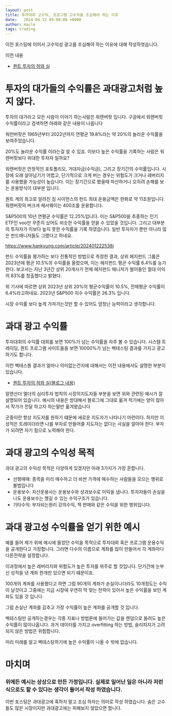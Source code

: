 ```yaml
---
layout: post
title: 투자대회 고수익, 프로그램 고수익을 조심해야 하는 이유
date:   2024-04-12 09:00:00 +0000
author: macle
tags: trading
---
```


이전 포스팅에 이어서 고수익성 광고를 조심해야 하는 이유에 대해 작성하엿습니다.

이전 내용
- [퀀트 투자의 허와 실](https://runon.io/2024/04/09/quant_good_bad/)

# 투자의 대가들의 수익률은 과대광고처럼 높지 않다.

투자의 대가라고 모든 사람이 이야기 하는사람은 워렌버핏 입니다. 구글에서 워렌버핏 수익률이라고 검색하면 아래와 같은 내용이 나옵니다

워런버핏은 1965년부터 2022년까지 연평균 19.8%라는 약 20%의 놀라운 수익률을 보여주었습니다. 

20%도 놀라운 수익률 이라는걸 알 수 있죠. 이보다 높은 수익률을 기록하는 사람은 워렌버핏보다 위대한 투자자 일까요?

워렌버핏은 안정적인 포토폴리오, 거대자금(수익금), 그리고 장기간의 수익률입니다. 시장에 오래 살아남기가 어렵고, 단기적으로 크게 버는 경우는 위험도가 크거나 레버리지를 사용했을 가능성이 높습니다. 이는 장기간으로 봤을때 파산하거나 오히려 손해를 보는 운용방식이 대부분 입니다.

퀀트 계의 최고로 알려진 짐 사이먼스의 펀드 최대 운용금액은 한화로 약 11조원입니다. 워렌버핏의 버크셔 헤서웨이는 400조를 운용합니다.

S&P500의 10년 연평균 수익률은 12.25%입니다. 이는 S&P500을 추종하는 인기 ETF인 voo만 꾸준히 샀어도 비슷한 수익률을 얻을 수 있었을 것입니다. 그리고 대부분의 투자자가 이보다 높지 못한 수익률을 기록 하였습니다. 일반 투자자가 뿐만 아니라 많은 펀드매니저들도 그랬다고 하네요.

https://www.hankyung.com/article/202401222538i

펀드 수익률을 평가하는 보다 전통적인 방법으로 측정한 결과, 상위 헤지펀드 그룹은 2023년에 평균 10.5%의 수익률을 올렸으며, 이는 헤지펀드 평균 수익률 6.4%를 능가한다. 보고서는 지난 3년간 상위 20개사가 전체 헤지펀드 매니저가 벌어들인 절대 이익의 83%를 창출했다고 밝혔다.

위 기사에 따르면 상위 2023년 상위 20%의 평균수익률이  10.5%, 전체평균 수익률이 6.4%라고하네요. 2023년 S&P500 지수 수익률은 26.3% 입니다.

시장 수익률 보다 높게 가져가는것만 할 수 있어도 엄청난 능력이라고 생각합니다.

# 과대 광고 수익률

투자대회의 수익률 대회를 보면 100%가 넘는 수익률을 자주 볼 수 있습니다. 시스템 트레이딩, 퀀트 프로그램 사이트들을 보면 10000%가 넘는 벡테스팅 결과를 가지고 광고하기도 합니다.

이런 벡테스틍 결과가 얼마나 의미없는건지에 대해서는 이전 내용에서도 설명한 부분이 있습니다.

- [퀀트 투자의 허와 실(블로그 내용)](https://runon.io/2024/04/09/Quant_good_bad/)

알렌산더 엘더의 심리투자 법칙의 시장의지도자들 부분을 보면 위와 관련된 예시가 잘 설명되어 있습니다. 예시의 내용은 방대해서 블로그에 그대로 옮겨 적기에는 양이 많아서 작가가 전달 하고자 하는말만 옮겨왔습니다

군중이란 항상 지도자를 원하기 떄문에 새로운 지도자가 나타나기 마련이다. 하지만 이성적은 트레이더라면 나를 부자로 만들어줄 지도자는 없다는 사실을 알아야 한다. 부자가 되려면 자기 힘으로 노력해야 한다.

# 과대 광고의 수익성 목적

과대 광고의 수익성 목적은 다양하게 있겠지만 아래 3가지가 가장 흔합니다.

 - 선행매매: 종목을 미리 매수하고 더 비싼 가격에 매수하는 사람들을 모으는 행위로 불법입니다
 - 운용보수: 자산운용사는 운용보수와 성과보수로 이익을 냅니다. 투자자들이 손실을 나도 운용보수는 챙길 수 있는 수익구조가 있습니다.
 - 기타수익: 부자되는원리 강의수익, 책 판매와 같은 수익을 위한 행위입니다.

# 과대 광고성 수익률을 얻기 위한 예시
 
예를 들어 제가 위에 예시에 들었던 수익을 목적으로 투자대회 혹은 프로그램 운용수익을 공개한다고 가정합니다. 그러면 다수의 이름으로 계좌를 많이 만들어서 각 계좌마다 다른전략을 설정합니다.

이과정에서 높은 레버리지와 위험도가 높은 투자를 위주로 할 것입니다. 단기간에 눈부신 성적을 낸 계좌 한개만 있으면 되기 떄문이죠.

100개의 계좌를 사용했다고 하면 그럼 90개의 계좌가 손실이나더라도 10개정도는 수익이 날것이고 그중에는 지금 시장에 우연히 딱 맞는 전략이 있어서 높은 수익률을 보인 계좌도 있을 것 입니다.

그럼 손실난 계좌를 감추고 가장 수익률이 높은 계좌를 공개할 것 입니다.

벡테스팅만 공개하는경우는 각종 지표나 방법론에 들어가는 값을 랜덤으로 돌려도 높은 수익률이 많이나옵니다. 과거 데이터를 가지고 overfitting 하는 방법, 슬리피지가 고려되지 않은 방법은 위험합니다.

미리 미래를 알고 벡테스탕하기에 높은 수익률이 나올 수 밖에 없습니다.

# 마치며

### 위에든 예시는 상상으로 만든 가정입니다. 실제로 일어난 일은 아니라 저런식으로도 할 수 있다는 생각이 들어서 작성 하였습니다.

이번 포스팅은 과대광고에 혹하지 말고 조심 하자는 의미로 작성 하였습니다. 숨은 고수들도 많은 시장이지만 과대광고에는 피해보지 않았으면 합니다.